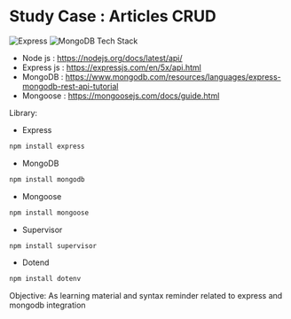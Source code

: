 # Study Case : Articles CRUD
![Express](https://img.shields.io/badge/Express.js-404D59?style=for-the-badge)
![MongoDB](https://img.shields.io/badge/MongoDB-4EA94B?style=for-the-badge&logo=mongodb&logoColor=white)
Tech Stack
- Node js : https://nodejs.org/docs/latest/api/
- Express js : https://expressjs.com/en/5x/api.html
- MongoDB : https://www.mongodb.com/resources/languages/express-mongodb-rest-api-tutorial
- Mongoose : https://mongoosejs.com/docs/guide.html

Library:
- Express
```sh
npm install express
```
- MongoDB
```sh
npm install mongodb
```
- Mongoose
```sh
npm install mongoose
```
- Supervisor
```sh
npm install supervisor
```
- Dotend
```sh
npm install dotenv
```

Objective: As learning material and syntax reminder related to express and mongodb integration



